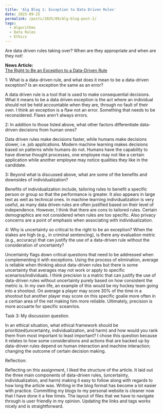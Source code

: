 ```yaml
---
title: 'Alg Blog 1: Exception to Data Driven Rules'
date: 2025-09-25
permalink: /posts/2025/09/Alg-blog-post-1/
tags:
  - Algorithms
  - Data Rules
  - Ethics
---
```


Are data driven rules taking over? When are they appropriate and when are they not!

**News Article:**  
[The Right to Be an Exception to a Data-Driven Rule](https://mit-serc.pubpub.org/pub/right-to-be-exception/release/2)

1: What is a data-driven rule, and what does it mean to be a data-driven exception? Is
an exception the same as an error?

A data driven rule is a tool that is used to make consequential decisions. What it means to be a data driven exception is the act where an individual should not be held accountable when they are, through no fault of their own. I think an exception is a flaw not an error. Something that needs to be reconsidered. Flaws aren't always errors.

2: In addition to those listed above, what other factors differentiate data-driven decisions
from human ones?

Data driven rules make decisions faster, while humans make decisions slower, i.e. job applications. Modern machine learning makes decisions based on patterns while humans do not. Humans have the capability to have diverse thought processes, one employee may not like a certain application while another employee may notice qualities they like in the candidate.

3: Beyond what is discussed above, what are some of the benefits and downsides of individualization?

Benefits of individualization include, tailoring rules to benefit a specific person or group so that the performance is greater. It also appears in large text as well as technical ones. In machine learning individualization is very useful, as many data driven rules are often justified based on their level of independence. However, I think that there are cons to tailored rules. Certain demographics are not considered when rules are too specific. Also privacy concerns are a point of emphasis when associating with individualization.

4: Why is uncertainty so critical to the right to be an exception? When the stakes are
high (e.g., in criminal sentencing), is there any evaluation metric (e.g., accuracy) that
can justify the use of a data-driven rule without the consideration of uncertainty?

Uncertainty flags down critical questions that need to be addressed when complementing it with exceptions. Using the process of elimination, average is reliable when thinking about data-driven rules but there is some uncertainty that averages may not work or apply to specific scenarios/individuals. I think precision is a matric that can justify the use of data-driven rules without uncertainty purely based on how consistent the metric is. In my own life, an example of this would be my hockey team going into a shootout. On average a player may score 30% of the time in a shootout but another player may score on this specific goalie more often in a certian area of the net making him more reliable. Ultimately, precision is more accuarte for specific sceanrios. 

Task 3: My discussion question. 

In an ethical situation, what ethical framework should be prioritized(uncertainty, individualization, and harm) and how would you rank them from most important to least important? I chose this question because it relates to how some considerations and actions that are backed up by data-driven rules depend on human interaction and machine interaction; changing the outcome of certain decision making.

Reflection:

Reflecting on this assignment, I liked the structure of the article. It laid out the three main components of data-driven rules, (uncertainty, individualization, and harm) making it easy to follow along with regards to how long the article was. Writing in the blog format has become a lot easier with practice. Committing my blogs to my personal website is cleaner now that I have done it a few times. The layout of files that we have to navigate through is user friendly in my opinion. Updating the links and tags works nicely and is straightforward.


